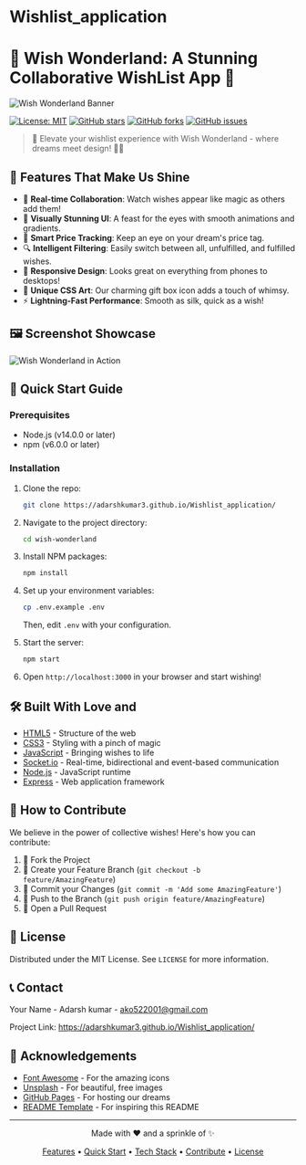 # Wishlist_application
# 🌟 Wish Wonderland: A Stunning Collaborative WishList App 🌟

![Wish Wonderland Banner](https://via.placeholder.com/1200x300.png?text=Wish+Wonderland)

[![License: MIT](https://img.shields.io/badge/License-MIT-yellow.svg)](https://opensource.org/licenses/MIT)
[![GitHub stars](https://img.shields.io/github/stars/yourusername/wish-wonderland.svg)](https://github.com/yourusername/wish-wonderland/stargazers)
[![GitHub forks](https://img.shields.io/github/forks/yourusername/wish-wonderland.svg)](https://github.com/yourusername/wish-wonderland/network)
[![GitHub issues](https://img.shields.io/github/issues/yourusername/wish-wonderland.svg)](https://github.com/yourusername/wish-wonderland/issues)

> 🚀 Elevate your wishlist experience with Wish Wonderland - where dreams meet design! 🎨✨

## 🌈 Features That Make Us Shine

- 🔮 **Real-time Collaboration**: Watch wishes appear like magic as others add them!
- 💎 **Visually Stunning UI**: A feast for the eyes with smooth animations and gradients.
- 🎁 **Smart Price Tracking**: Keep an eye on your dream's price tag.
- 🔍 **Intelligent Filtering**: Easily switch between all, unfulfilled, and fulfilled wishes.
- 📱 **Responsive Design**: Looks great on everything from phones to desktops!
- 🌙 **Unique CSS Art**: Our charming gift box icon adds a touch of whimsy.
- ⚡ **Lightning-Fast Performance**: Smooth as silk, quick as a wish!

## 🖼️ Screenshot Showcase

![Wish Wonderland in Action](https://via.placeholder.com/800x400.png?text=Wish+Wonderland+Demo)

## 🚀 Quick Start Guide

### Prerequisites

- Node.js (v14.0.0 or later)
- npm (v6.0.0 or later)

### Installation

1. Clone the repo:
   ```sh
   git clone https://adarshkumar3.github.io/Wishlist_application/
   ```

2. Navigate to the project directory:
   ```sh
   cd wish-wonderland
   ```

3. Install NPM packages:
   ```sh
   npm install
   ```

4. Set up your environment variables:
   ```sh
   cp .env.example .env
   ```
   Then, edit `.env` with your configuration.

5. Start the server:
   ```sh
   npm start
   ```

6. Open `http://localhost:3000` in your browser and start wishing!

## 🛠️ Built With Love and

- [HTML5](https://developer.mozilla.org/en-US/docs/Web/Guide/HTML/HTML5) - Structure of the web
- [CSS3](https://developer.mozilla.org/en-US/docs/Web/CSS) - Styling with a pinch of magic
- [JavaScript](https://developer.mozilla.org/en-US/docs/Web/JavaScript) - Bringing wishes to life
- [Socket.io](https://socket.io/) - Real-time, bidirectional and event-based communication
- [Node.js](https://nodejs.org/) - JavaScript runtime
- [Express](https://expressjs.com/) - Web application framework

## 🌟 How to Contribute

We believe in the power of collective wishes! Here's how you can contribute:

1. 🍴 Fork the Project
2. 🌿 Create your Feature Branch (`git checkout -b feature/AmazingFeature`)
3. 💫 Commit your Changes (`git commit -m 'Add some AmazingFeature'`)
4. 🚀 Push to the Branch (`git push origin feature/AmazingFeature`)
5. 🎉 Open a Pull Request

## 📜 License

Distributed under the MIT License. See `LICENSE` for more information.

## 📞 Contact

Your Name - Adarsh kumar - ako522001@gmail.com

Project Link: https://adarshkumar3.github.io/Wishlist_application/
## 🙏 Acknowledgements

- [Font Awesome](https://fontawesome.com) - For the amazing icons
- [Unsplash](https://unsplash.com) - For beautiful, free images
- [GitHub Pages](https://pages.github.com) - For hosting our dreams
- [README Template](https://github.com/othneildrew/Best-README-Template) - For inspiring this README

---

<p align="center">Made with ❤️ and a sprinkle of ✨</p>

<p align="center">
  <a href="#-features-that-make-us-shine">Features</a> •
  <a href="#-quick-start-guide">Quick Start</a> •
  <a href="#%EF%B8%8F-built-with-love-and">Tech Stack</a> •
  <a href="#-how-to-contribute">Contribute</a> •
  <a href="#-license">License</a>
</p>
